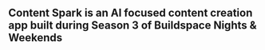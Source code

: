 ## Content Spark is an AI focused content creation app built during Season 3 of Buildspace Nights & Weekends
